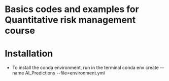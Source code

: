 # Basics codes and examples for Quantitative risk management course

# Installation
- To install the conda environment, run in the terminal conda env create --name AI_Predictions --file=environment.yml
